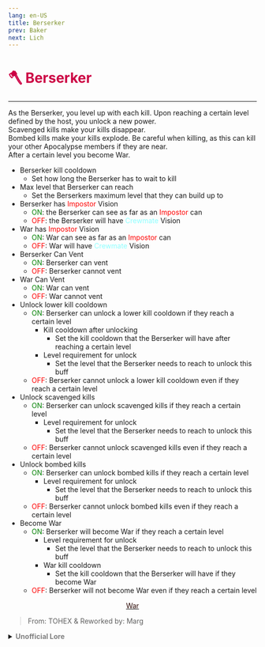 ```yaml
---
lang: en-US
title: Berserker
prev: Baker
next: Lich
---
```


# <font color=#cc0044>🪓 <b>Berserker</b></font> <Badge text="Apocalypse" type="tip" vertical="middle"/>
---

As the Berserker, you level up with each kill. Upon reaching a certain level defined by the host, you unlock a new power.<br>
Scavenged kills make your kills disappear.<br>
Bombed kills make your kills explode. Be careful when killing, as this can kill your other Apocalypse members if they are near.<br>
After a certain level you become War.

* Berserker kill cooldown
  * Set how long the Berserker has to wait to kill
* Max level that Berserker can reach
  * Set the Berserkers maximum level that they can build up to
* Berserker has <font color=red>Impostor</font> Vision
  * <font color=green>ON</font>: the Berserker can see as far as an <font color=red>Impostor</font> can
  * <font color=red>OFF</font>: the Berserker will have <font color=#8cffff>Crewmate</font> Vision
* War has <font color=red>Impostor</font> Vision
  * <font color=green>ON</font>: War can see as far as an <font color=red>Impostor</font> can
  * <font color=red>OFF</font>: War will have <font color=#8cffff>Crewmate</font> Vision
* Berserker Can Vent
  * <font color=green>ON</font>: Berserker can vent
  * <font color=red>OFF</font>: Berserker cannot vent
* War Can Vent
  * <font color=green>ON</font>: War can vent
  * <font color=red>OFF</font>: War cannot vent
* Unlock lower kill cooldown
  * <font color=green>ON</font>: Berserker can unlock a lower kill cooldown if they reach a certain level
    * Kill cooldown after unlocking
      * Set the kill cooldown that the Berserker will have after reaching a certain level
    * Level requirement for unlock
      * Set the level that the Berserker needs to reach to unlock this buff
  * <font color=red>OFF</font>: Berserker cannot unlock a lower kill cooldown even if they reach a certain level
* Unlock scavenged kills
  * <font color=green>ON</font>: Berserker can unlock scavenged kills if they reach a certain level
    * Level requirement for unlock
      * Set the level that the Berserker needs to reach to unlock this buff
  * <font color=red>OFF</font>: Berserker cannot unlock scavenged kills even if they reach a certain level
* Unlock bombed kills
  * <font color=green>ON</font>: Berserker can unlock bombed kills if they reach a certain level
    * Level requirement for unlock
      * Set the level that the Berserker needs to reach to unlock this buff
  * <font color=red>OFF</font>: Berserker cannot unlock bombed kills even if they reach a certain level
* Become War
  * <font color=green>ON</font>: Berserker will become War if they reach a certain level
    * Level requirement for unlock
      * Set the level that the Berserker needs to reach to unlock this buff
    * War kill cooldown
      * Set the kill cooldown that the Berserker will have if they become War
  * <font color=red>OFF</font>: Berserker will not become War even if they reach a certain level

<center>

[<font color="#2b0804">War</font>](./War.html)
</center>

> From: TOHEX & Reworked by: Marg

<details>
<summary><b><font color=gray>Unofficial Lore</font></b></summary>

"fight little soldier fight little soldier fight"

"I dont wanna fight in the army please" he plead to them but off he was send to war at a very young age he was a little soldier and needed to be trained, so he was sent in a Basic combat training location, and he suffered there he was the fish out of water, the person that got bullied for his performance, and day after day after day when he rise to the moon and the sun and he doesn't know why it was getting worse and worse

He was taught weapons proficiency; But cant really handle it properly, basic drill orders; but he doesn't like listening to people, physical fitness; but he's really not healthy and physically fit , military discipline, and command structure; but he just gets confused when they started teaching it to him, TLDR he's really not cut out for this

One day while taking a break from the torture he tried to go in the forest to calm himself down and while being there he heard a rustle in the bushes he went too check it out and saw a mysterious man and he approached it obviously and he said he was there to help him

He said he could help him and with a new vitamin that he's testing but first he got to sign a contract that includes not blaming him when something bad happens, desperate he accepted it and after that day he started to perform better and better

War day the battle has started and the man that leaded them was no other than the "amateur solider" and when the kills started to happen one by one he started to grow in power he was like in a hot streak just kept killing and killing, not even the bodies were safe he destroyed them and not even 5 people at once can kill him he has an aoe attack, and just like that they won

But something happened, "hey buddy we won maybe calm down a bit"

> Submitted by: marker_should_win_tpot
</details>